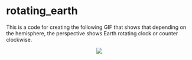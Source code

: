 # rotating_earth

This is a code for creating the following GIF that shows that depending on the hemisphere, the perspective shows Earth rotating clock or counter clockwise.

<p align="center">
  <img src="https://github.com/iuryt/rotating_earth/blob/main/img/output.gif" /></br>
</p>


